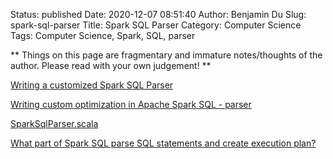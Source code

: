 Status: published
Date: 2020-12-07 08:51:40
Author: Benjamin Du
Slug: spark-sql-parser
Title: Spark SQL Parser
Category: Computer Science
Tags: Computer Science, Spark, SQL, parser

**
Things on this page are fragmentary and immature notes/thoughts of the author.
Please read with your own judgement!
**


[Writing a customized Spark SQL Parser](https://rtahboub.github.io/blog/2018/writing-customized-parser/)

[Writing custom optimization in Apache Spark SQL - parser](https://www.waitingforcode.com/apache-spark-sql/writing-custom-optimization-apache-spark-sql-parser/read)

[SparkSqlParser.scala](https://github.com/apache/spark/blob/master/sql/core/src/main/scala/org/apache/spark/sql/execution/SparkSqlParser.scala)

[What part of Spark SQL parse SQL statements and create execution plan?](https://stackoverflow.com/questions/44242068/what-part-of-spark-sql-parse-sql-statements-and-create-execution-plan)